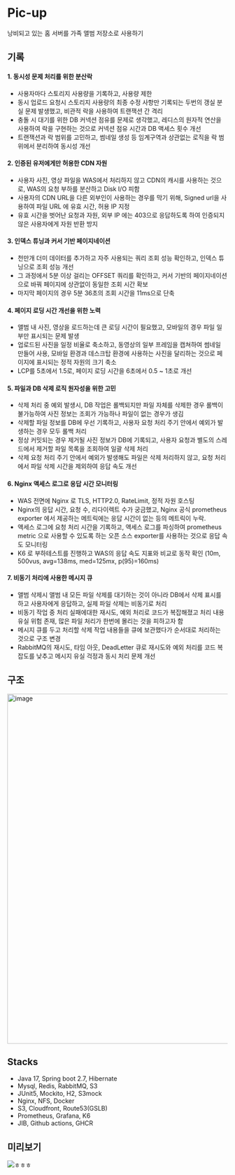 # Pic-up
낭비되고 있는 홈 서버를 가족 앨범 저장소로 사용하기

## 기록

#### 1. 동시성 문제 처리를 위한 분산락
- 사용자마다 스토리지 사용량을 기록하고, 사용량 제한
- 동시 업로드 요청시 스토리지 사용량의 최종 수정 사항만 기록되는 두번의 갱실 분실 문제 발생했고, 비관적 락을 사용하여 트랜잭션 간 격리
- 충돌 시 대기를 위한 DB 커넥션 점유를 문제로 생각했고, 레디스의 원자적 연산을 사용하여 락을 구현하는 것으로 커넥션 점유 시간과 DB 액세스 횟수 개선
- 트랜잭션과 락 범위를 고민하고, 썸네일 생성 등 임계구역과 상관없는 로직을 락 범위에서 분리하여 동시성 개선

#### 2. 인증된 유저에게만 허용한 CDN 자원 
- 사용자 사진, 영상 파일을 WAS에서 처리하지 않고 CDN의 캐시를 사용하는 것으로, WAS의 요청 부하를 분산하고 Disk I/O 피함
- 사용자의 CDN URL을 다른 외부인이 사용하는 경우를 막기 위해, Signed url을 사용하여 파일 URL 에 유효 시간, 허용 IP 지정
- 유효 시간을 벗어난 요청과 자원, 외부 IP 에는 403으로 응답하도록 하여 인증되지 않은 사용자에게 자원 반환 방지

#### 3. 인덱스 튜닝과 커서 기반 페이지네이션
- 천만개 더미 데이터를 추가하고 자주 사용되는 쿼리 조회 성능 확인하고, 인덱스 튜닝으로 조회 성능 개선
- 그 과정에서 5분 이상 걸리는 OFFSET 쿼리를 확인하고, 커서 기반의 페이지네이션으로 바꿔 페이지에 상관없이 동일한 조회 시간 확보
- 마지막 페이지의 경우 5분 36초의 조회 시간을 11ms으로 단축
  
#### 4. 페이지 로딩 시간 개선을 위한 노력
- 앨범 내 사진, 영상을 로드하는데 큰 로딩 시간이 필요했고, 모바일의 경우 파일 일부만 표시되는 문제 발생
- 업로드된 사진을 일정 비율로 축소하고, 동영상의 일부 프레임을 캡쳐하여 썸네일 만들어 사용, 모바일 환경과 데스크탑 환경에 사용하는 사진을 달리하는 것으로 페이지에 표시되는 정적 자원의 크기 축소
- LCP를 5초에서 1.5로, 페이지 로딩 시간을 6초에서 0.5 ~ 1초로 개선

#### 5. 파일과 DB 삭제 로직 원자성을 위한 고민
- 삭제 처리 중 예외 발생시, DB 작업은 롤백되지만 파일 자체를 삭제한 경우 롤백이 불가능하여 사진 정보는 조회가 가능하나 파일이 없는 경우가 생김
- 삭제할 파일 정보를 DB에 우선 기록하고, 사용자 요청 처리 주기 안에서 예외가 발생하는 경우 모두 롤백 처리
- 정상 커밋되는 경우 제거될 사진 정보가 DB에 기록되고, 사용자 요청과 별도의 스레드에서 제거할 파일 목록을 조회하여 일괄 삭제 처리
- 삭제 요청 처리 주기 안에서 예외가 발생해도 파일은 삭제 처리하지 않고, 요청 처리에서 파일 삭제 시간을 제외하여 응답 속도 개선

#### 6. Nginx 액세스 로그로 응답 시간 모니터링
- WAS 전면에 Nginx 로 TLS, HTTP2.0, RateLimit, 정적 자원 호스팅
- Nginx의 응답 시간, 요청 수, 리다이렉트 수가 궁금했고, Nginx 공식 prometheus exporter 에서 제공하는 메트릭에는 응답 시간이 없는 등의 메트릭이 누락.
- 액세스 로그에 요청 처리 시간을 기록하고, 액세스 로그를 파싱하여 prometheus metric 으로 사용할 수 있도록 하는 오픈 소스 exporter를 사용하는 것으로 응답 속도 모니터링
- K6 로 부하테스트를 진행하고 WAS의 응답 속도 지표와 비교로 동작 확인 (10m, 500vus, avg=138ms, med=125mx, p(95)=160ms)

#### 7. 비동기 처리에 사용한 메시지 큐
- 앨범 삭제시 앨범 내 모든 파일 삭제를 대기하는 것이 아니라 DB에서 삭제 표시를 하고 사용자에게 응답하고, 실제 파일 삭제는 비동기로 처리
- 비동기 작업 중 처리 실패에대한 재시도, 예외 처리로 코드가 복잡해졌고 처리 내용 유실 위험 존재, 많은 파일 처리가 한번에 몰리는 것을 피하고자 함
- 메시지 큐를 두고 처리할 삭제 작업 내용들을 큐에 보관했다가 순서대로 처리하는 것으로 구조 변경
- RabbitMQ의 재시도, 타임 아웃, DeadLetter 큐로 재시도와 예외 처리를 코드 복잡도를 낮추고 메시지 유실 걱정과 동시 처리 문제 개선

## 구조 
<img width="800" alt="image" src="https://github.com/ecsimsw/pic-up/assets/46060746/76c19d9b-8a6b-4e97-99b3-ace0228edf34">

</br>

## Stacks
- Java 17, Spring boot 2.7, Hibernate
- Mysql, Redis, RabbitMQ, S3
- JUnit5, Mockito, H2, S3mock
- Nginx, NFS, Docker
- S3, Cloudfront, Route53(GSLB)
- Prometheus, Grafana, K6
- JIB, Github actions, GHCR

## 미리보기

![ㅎㅎㅎ](https://github.com/ecsimsw/pic-up/assets/46060746/a99d129c-cb66-433d-b680-3960b3fa002f)




